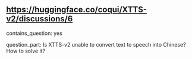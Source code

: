 ## https://huggingface.co/coqui/XTTS-v2/discussions/6

contains_question: yes

question_part: Is XTTS-v2 unable to convert text to speech into Chinese? How to solve it?